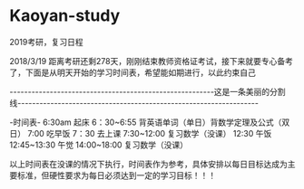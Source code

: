 # Kaoyan-study
2019考研，复习日程

2018/3/19
距离考研还剩278天，刚刚结束教师资格证考试，接下来就要专心备考了，下面是从明天开始的学习时间表，希望能如期进行，以此约束自己

--------------------------------------------------------这是一条美丽的分割线------------------------------------------------------------------

-时间表-
6:30am 起床
6：30~6:55 背英语单词（单日）背数学定理及公式（双日）
7:00 吃早饭
7：30 去上课
7:30~12:00 复习数学（没课）
12:30 午饭
12:45~13:30 午觉
14:00~18:00 复习数学（没课）


以上时间表在没课的情况下执行，时间表作为参考，具体安排以每日目标达成为主要标准，但硬性要求为每日必须达到一定的学习目标！！！
